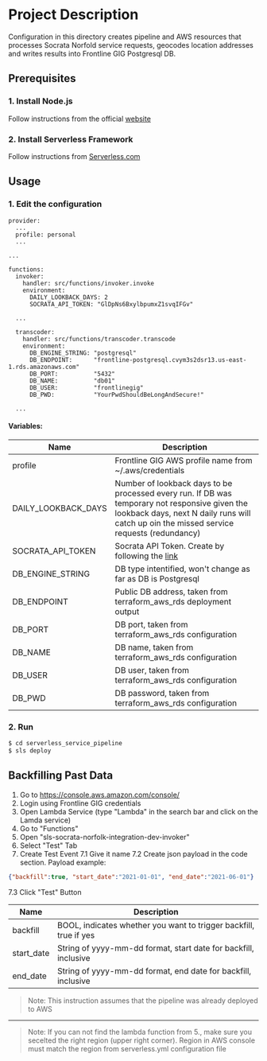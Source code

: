 # Project Description
Configuration in this directory creates pipeline and AWS resources that processes Socrata Norfold service requests, geocodes location addresses and writes results into Frontline GIG Postgresql DB. 


## Prerequisites

### 1. Install Node.js

Follow instructions from the official [website](https://nodejs.org/en/download/)

### 2. Install Serverless Framework

Follow instructions from [Serverless.com](https://www.serverless.com/framework/docs/providers/aws/guide/installation)

## Usage

### 1. Edit the configuration

```sls
provider:
  ...
  profile: personal
  ...

...

functions:
  invoker:
    handler: src/functions/invoker.invoke
    environment:
      DAILY_LOOKBACK_DAYS: 2
      SOCRATA_API_TOKEN: "GlDpNs6BxylbpumxZ1svqIFGv"

  ...

  transcoder:
    handler: src/functions/transcoder.transcode
    environment:
      DB_ENGINE_STRING: "postgresql"
      DB_ENDPOINT:      "frontline-postgresql.cvym3s2dsr13.us-east-1.rds.amazonaws.com"
      DB_PORT:          "5432"
      DB_NAME:          "db01"
      DB_USER:          "frontlinegig"
      DB_PWD:           "YourPwdShouldBeLongAndSecure!"

  ...

```

#### Variables:

| Name | Description |
|------|-------------|
| profile | Frontline GIG AWS profile name from ~/.aws/credentials |
| DAILY_LOOKBACK_DAYS | Number of lookback days to be processed every run. If DB was temporary not responsive given the lookback days, next N daily runs will catch up oin the missed service requests (redundancy) |
| SOCRATA_API_TOKEN | Socrata API Token. Create by following the [link](https://data.norfolk.gov/login) |
| DB_ENGINE_STRING | DB type intentified, won't change as far as DB is Postgresql |
| DB_ENDPOINT | Public DB address, taken from terraform_aws_rds deployment output |
| DB_PORT | DB port, taken from terraform_aws_rds configuration |
| DB_NAME | DB name, taken from terraform_aws_rds configuration |
| DB_USER | DB user, taken from terraform_aws_rds configuration |
| DB_PWD | DB password, taken from terraform_aws_rds configuration |

### 2. Run

```bash
$ cd serverless_service_pipeline
$ sls deploy
```


## Backfilling Past Data

1. Go to https://console.aws.amazon.com/console/
2. Login using Frontline GIG credentials
3. Open Lambda Service (type "Lambda" in the search bar and click on the Lamda service)
4. Go to "Functions"
5. Open "sls-socrata-norfolk-integration-dev-invoker"
6. Select "Test" Tab
7. Create Test Event
7.1 Give it name
7.2 Create json payload in the code section. Payload example:
```json
{"backfill":true, "start_date":"2021-01-01", "end_date":"2021-06-01"}
```
7.3 Click "Test" Button

| Name | Description |
|------|-------------|
| backfill | BOOL, indicates whether you want to trigger backfill, true if yes |
| start_date | String of yyyy-mm-dd format, start date for backfill, inclusive |
| end_date | String of yyyy-mm-dd format, end date for backfill, inclusive | 

> Note: This instruction assumes that the pipeline was already deployed to AWS
-----
> Note: If you can not find the lambda function from 5., make sure you secelted the right region (upper right corner). Region in AWS console must match the region from serverless.yml configuration file

